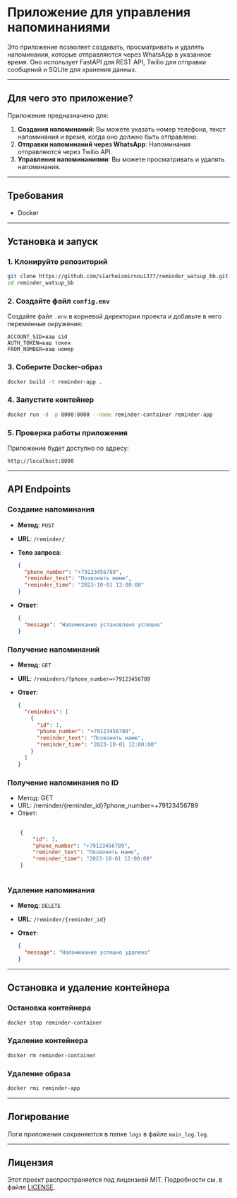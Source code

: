 # Приложение для управления напоминаниями

Это приложение позволяет создавать, просматривать и удалять напоминания, которые отправляются через WhatsApp в указанное время. Оно использует FastAPI для REST API, Twilio для отправки сообщений и SQLite для хранения данных.

---

## Для чего это приложение?

Приложение предназначено для:

1. **Создания напоминаний**: Вы можете указать номер телефона, текст напоминания и время, когда оно должно быть отправлено.
2. **Отправки напоминаний через WhatsApp**: Напоминания отправляются через Twilio API.
3. **Управления напоминаниями**: Вы можете просматривать и удалять напоминания.

---

## Требования

- Docker

---

## Установка и запуск

### 1. Клонируйте репозиторий

```bash
git clone https://github.com/siarheismirnou1377/reminder_watsup_bb.git
cd reminder_watsup_bb
```

### 2. Создайте файл `config.env`

Создайте файл `.env` в корневой директории проекта и добавьте в него переменные окружения:

```plaintext
ACCOUNT_SID=ваш sid
AUTH_TOKEN=ваш токен 
FROM_NUMBER=ваш номер
```

### 3. Соберите Docker-образ

```bash
docker build -t reminder-app .
```

### 4. Запустите контейнер

```bash
docker run -d -p 8000:8000 --name reminder-container reminder-app
```

### 5. Проверка работы приложения

Приложение будет доступно по адресу:

``` text
http://localhost:8000

```

---

## API Endpoints

### Создание напоминания

- **Метод**: `POST`
- **URL**: `/reminder/`
- **Тело запроса**:

  ```json
  {
    "phone_number": "+79123456789",
    "reminder_text": "Позвонить маме",
    "reminder_time": "2023-10-01 12:00:00"
  }
  ```

- **Ответ**:

  ```json
  {
    "message": "Напоминание установлено успешно"
  }
  ```

### Получение напоминаний

- **Метод**: `GET`
- **URL**: `/reminders/?phone_number=+79123456789`
- **Ответ**:

  ```json
  {
    "reminders": [
      {
        "id": 1,
        "phone_number": "+79123456789",
        "reminder_text": "Позвонить маме",
        "reminder_time": "2023-10-01 12:00:00"
      }
    ]
  }
  ```

### Получение напоминания по ID

- Метод: GET
- URL: /reminder/{reminder_id}?phone_number=+79123456789
- Ответ:

```json
   
    {
        "id": 1,
        "phone_number": "+79123456789",
        "reminder_text": "Позвонить маме",
        "reminder_time": "2023-10-01 12:00:00"
    }
    
```

### Удаление напоминания

- **Метод**: `DELETE`
- **URL**: `/reminder/{reminder_id}`
- **Ответ**:

  ```json
  {
    "message": "Напоминание успешно удалено"
  }
  ```

---

## Остановка и удаление контейнера

### Остановка контейнера

```bash
docker stop reminder-container
```

### Удаление контейнера

```bash
docker rm reminder-container
```

### Удаление образа

```bash
docker rmi reminder-app
```

---

## Логирование

Логи приложения сохраняются в папке `logs` в файле `main_log.log`.

---

## Лицензия

Этот проект распространяется под лицензией MIT. Подробности см. в файле [LICENSE](LICENSE).
